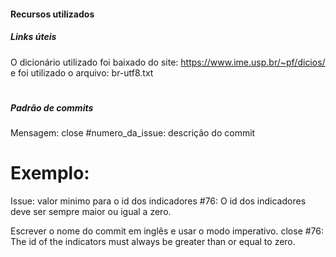 #### Recursos utilizados

##### Links úteis
O  dicionário utilizado foi baixado do site: https://www.ime.usp.br/~pf/dicios/ e foi utilizado o arquivo: br-utf8.txt

#
##### Padrão de commits
Mensagem: 
close #numero_da_issue: descrição do commit

# Exemplo:
Issue: valor minimo para o id dos indicadores #76: O id dos indicadores deve ser sempre maior ou igual a zero.

Escrever o nome do commit em inglês e usar o modo imperativo.
close #76: The id of the indicators must always be greater than or equal to zero.
